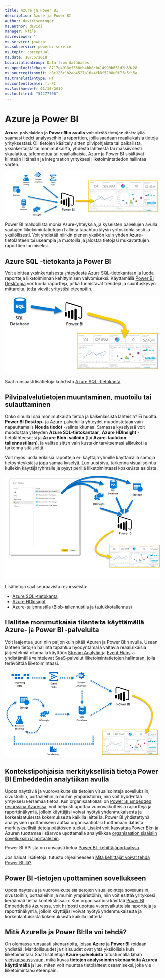 ```yaml
---
title: Azure ja Power BI
description: Azure ja Power BI
author: davidiseminger
ms.author: davidi
manager: kfile
ms.reviewer: ''
ms.service: powerbi
ms.subservice: powerbi-service
ms.topic: conceptual
ms.date: 10/26/2018
LocalizationGroup: Data from databases
ms.openlocfilehash: 8717e4938ef558eb4bb8c0614990b651d2b59c28
ms.sourcegitcommit: c8c126c1b2ab4527a16a4fb8f5208e0f7fa5ff5a
ms.translationtype: HT
ms.contentlocale: fi-FI
ms.lasthandoff: 01/15/2019
ms.locfileid: "54277706"
---
```

# <a name="azure-and-power-bi"></a>Azure ja Power BI

**Azure**-palveluiden ja **Power BI:n avulla** voit siirtää tietojenkäsittelyllä saamasi tiedot analyyseihin ja raporttien, joilla saadaan reaaliaikaisia tietoja yrityksestäsi. Oli tietojen käsittely sitten pilvipohjaista tai paikallista, yksinkertaista tai monimutkaista, yhdestä lähteestä tai massiivisesti skaalattua, tallennettua tai reaaliaikaisia, Azure ja Power BI sisältävät kiinteän liitännän ja integraation yrityksesi liiketoimintatiedon hallintaa varten.

![Azure](media/service-azure-and-power-bi/azure_1.png)

Power BI mahdollista monia Azure-yhteyksiä, ja kyseisten palvelujen avulla saatujen liiketoimintatietojen hallinta tapahtuu täysin yrityskohtaisesti ja yksilöllisesti. Voit yhdistää niinkin pienen yksikön kuin yhden Azure-tietolähteen tai useampia ja muotoilla ja jalostaa tietojasi mukautettujen raporttien luomiseksi.

## <a name="azure-sql-database-and-power-bi"></a>Azure SQL -tietokanta ja Power BI

Voit aloittaa yksinkertaisesta yhteydestä Azure SQL-tietokantaan ja luoda raportteja liiketoiminnan kehittymisen valvomiseksi. Käyttämällä [Power BI Desktopia](desktop-getting-started.md) voit luoda raportteja, jotka tunnistavat trendejä ja suorituskyvyn mittareita, jotka vievät yritystäsi eteenpäin.

![SQL:stä PBI:hin](media/service-azure-and-power-bi/azure_2_sqltopbi.png)

Saat runsaasti lisätietoja kohdasta [Azure SQL -tietokanta](http://azure.microsoft.com/services/sql-database/).

## <a name="transform-shape-and-merge-your-cloud-data"></a>Pilvipalvelutietojen muuntaminen, muotoilu tai sulauttaminen

Onko sinulla lisää monimutkaista tietoa ja kaikenlaisista lähteistä? Ei huolta. **Power BI Desktop-** ja Azure-palveluilla yhteydet muodostetaan vain napauttamalla **Nouda tiedot** -valintaikkunaa. Samassa kyselyssä voit muodostaa yhteyden **Azure SQL-tietokantaan**, **Azure HDInsight** -tietolähteeseesi ja **Azure Blob -säilöön** (tai **Azure-taulukon tallennustilaan**), ja valitse sitten vain kustakin tarvitsemasi alijoukot ja tarkenna sitä sieltä.

Voit myös luoda erilaisia raportteja eri käyttäjäryhmille käyttämällä samoja tietoyhteyksiä ja jopa samaa kyselyä. Luo uusi sivu, tarkenna visualisointia kullekin käyttäjäryhmälle ja pysyt perillä liiketoimintaasi koskevista asioista.

![Useista PBI:hin](media/service-azure-and-power-bi/azure_3_multipletopbi.png)

Lisätietoja saat seuraavista resursseista:

* [Azure SQL -tietokanta](http://azure.microsoft.com/services/sql-database/)
* [Azure HDInsight](http://azure.microsoft.com/services/hdinsight/)
* [Azure-tallennustila](http://azure.microsoft.com/services/storage/) (Blob-tallennustila ja taulukkotallennus)

## <a name="get-complex-and-ahead-using-azure-services-and-power-bi"></a>Hallitse monimutkaisia tilanteita käyttämällä Azure- ja Power BI -palveluita

Voit laajentua juuri niin paljon kuin pitää Azuren ja Power BI:n avulla. Usean lähteen tietojen hallinta tapahtuu hyödyntämällä valtavia reaaliaikaisia järjestelmiä ottamalla käyttöön [Stream Analytic-](http://azure.microsoft.com/services/stream-analytics/)ja [Event Hubs](http://azure.microsoft.com/services/event-hubs/) ja yhdistämällä vaihtelevat SaaS-palvelut liiketoimintatietojen hallintaan, jolla terävöittää liiketoimintaasi.

![Azure Complex](media/service-azure-and-power-bi/azure_4_complex.png)

## <a name="context-insights-with-power-bi-embedded-analytics"></a>Kontekstipohjaisia merkityksellisiä tietoja Power BI Embeddedin analytiikan avulla

Upota näyttäviä ja vuorovaikutteisia tietojen visualisointeja sovelluksiin, sivustoihin, portaaleihin ja muihin ympäristöihin, niin voit hyödyntää yrityksesi keräämää tietoa. Kun organisaatiollasi on [Power BI Embedded resurssina Azuressa](https://azure.microsoft.com/services/power-bi-embedded/), voit helposti upottaa vuorovaikutteisia raportteja ja raporttinäkymiä, jolloin käyttäjäsi voivat hyötyä yhdenmukaisesta ja korkealaatuisesta kokemuksesta kaikilla laitteilla.  Power BI yhdistettynä analyysien upottamiseen auttaa organisaatiotasi tuottamaan datasta merkityksellisiä tietoja päätösten tueksi.  Lisäksi voit kasvattaa Power BI:n ja Azuren tuottamaa lisäarvoa upottamalla analytiikkaa [organisaation sisäisiin sovelluksiin ja portaaleihin](https://powerbi.microsoft.com/en-us/developers/embedded-analytics/organization/).

Power BI API:sta on runsaasti tietoa [Power BI -kehittäjäportaalissa](http://dev.powerbi.com).

Jos haluat lisätietoja, tutustu ohjeaiheeseen [Mitä kehittäjät voivat tehdä Power BI:llä?](developer/what-can-you-do.md).

## <a name="embed-your-power-bi-data-within-your-app"></a>Power BI -tietojen upottaminen sovellukseen

Upota näyttäviä ja vuorovaikutteisia tietojen visualisointeja sovelluksiin, sivustoihin, portaaleihin ja muihin ympäristöihin, niin voit esittää yrityksesi keräämää tietoa kontekstissaan. Kun organisaatiosi käyttää [Power BI Embeddediä Azuressa](https://azure.microsoft.com/services/power-bi-embedded/), voit helposti upottaa vuorovaikutteisia raportteja ja raporttinäkymiä, jolloin käyttäjäsi voivat hyötyä yhdenmukaisesta ja korkealaatuisesta kokemuksesta kaikilla laitteilla.

## <a name="what-could-you-do-with-azure-and-power-bi"></a>Mitä Azurella ja Power BI:lla voi tehdä?

On olemassa runsaasti skenaarioita, joissa **Azure** ja **Power BI** voidaan yhdistää. Mahdollisuudet ja tilaisuudet ovat yhtä yksilöllisiä kuin liiketoimintasi. Saat lisätietoja **Azure-palveluista** tutustumalla tähän [yleiskatsaussivuun](https://docs.microsoft.com/azure/machine-learning/team-data-science-process/plan-your-environment), mikä kuvaa **tietojen analysoinnin skenaarioita Azurea käyttämällä** ja lue, miten voit muuntaa tietolähteet osaamiseksi, joka vie liiketoimintaasi eteenpäin.
